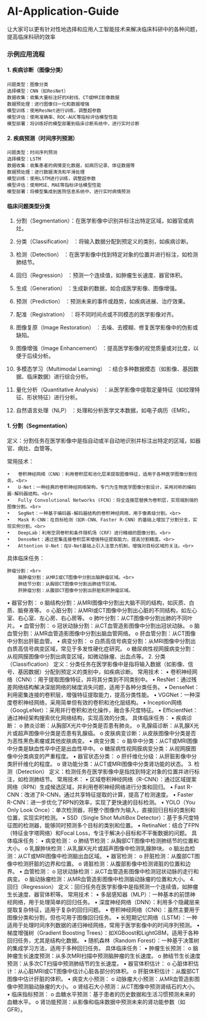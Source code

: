# AI-Application-Guide
让大家可以更有针对性地选择和应用人工智能技术来解决临床科研中的各种问题，提高临床科研的效率

### 示例应用流程
#### 1.	疾病诊断（图像分类）
	问题类型：图像分类
	选择模型：CNN（如ResNet）
	数据收集：收集大量标注好的X射线、CT或MRI影像数据
	数据预处理：进行图像归一化和数据增强
	模型训练：使用ResNet进行训练，调整超参数
	模型评估：使用准确率、ROC-AUC等指标评估模型性能
	模型部署：将训练好的模型部署到临床诊断系统中，进行实时诊断
#### 2.	疾病预测（时间序列预测）
	问题类型：时间序列预测
	选择模型：LSTM
	数据收集：收集患者的病情变化数据，如病历记录、体征数据等
	数据预处理：进行数据清洗和平滑处理
	模型训练：使用LSTM进行训练，调整超参数
	模型评估：使用MSE、MAE等指标评估模型性能
	模型部署：将模型集成到医院信息系统中，进行实时病情预测

#### 临床问题类型分类
1. 分割（Segmentation）：在医学影像中识别并标注出特定区域，如器官或病灶。

2. 分类（Classification）
：将输入数据分配到预定义的类别，如疾病诊断。

3. 检测（Detection）
：在医学影像中找到特定对象的位置并进行标注，如检测肺结节。

4. 回归（Regression）
：预测一个连续值，如肿瘤生长速度、器官体积。

5. 生成（Generation）
：生成新的数据，如合成医学影像、图像增强。

6. 预测（Prediction）
：预测未来的事件或趋势，如疾病进展、治疗效果。

7. 配准（Registration）
：将不同时间点或不同模态的医学影像对齐。

8. 图像复原（Image Restoration）
：去噪、去模糊、修复医学影像中的伪影或缺陷。

9. 图像增强（Image Enhancement）
：提高医学影像的视觉质量或对比度，以便于后续分析。

10. 多模态学习（Multimodal Learning）
：结合多种数据模态（如影像、基因数据、临床数据）进行综合分析。

11. 量化分析（Quantitative Analysis）
：从医学影像中提取定量特征（如纹理特征、形状特征）进行分析。

12. 自然语言处理（NLP）
：处理和分析医学文本数据，如电子病历（EMR）。


#### 1. 分割（Segmentation）
定义：分割任务在医学影像中是指自动或半自动地识别并标注出特定的区域，如器官、病灶、血管等。<br>

常用技术：<br>

	•	卷积神经网络（CNN）：利用卷积层和池化层来提取图像特征，适用于各种医学图像分割任务。<br>
	•	U-Net：一种经典的卷积神经网络架构，专门为生物医学图像分割设计，采用对称的编码器-解码器结构。<br>
	•	Fully Convolutional Networks (FCN)：将全连接层替换为卷积层，实现端到端的图像分割。<br>
	•	SegNet：一种基于编码器-解码器结构的卷积神经网络，用于像素级分割。<br>
	•	Mask R-CNN：在目标检测（如R-CNN、Faster R-CNN）的基础上增加了分割分支，实现实例分割。<br>
	•	DeepLab：利用空洞卷积和条件随机场（CRF）进行精细的图像分割。<br>
	•	DenseNet：通过密集连接卷积层来增强特征提取能力，提高分割精度。<br>
	•	Attention U-Net：在U-Net基础上引入注意力机制，增强对目标区域的关注。<br>

具体临床任务：<br>

	肿瘤分割：<br>
		脑肿瘤分割：从MRI或CT图像中分割出脑肿瘤区域。<br>
		肺结节分割：从胸部CT图像中分割出肺结节区域。
		肝肿瘤分割：从腹部CT图像中分割出肝脏和肝肿瘤区域。
•	器官分割：
o	脑结构分割：从MRI图像中分割出大脑不同的结构，如灰质、白质、脑脊液等。
o	心脏分割：从MRI或CT图像中分割出心脏的不同结构，如左心室、右心室、左心房、右心房等。
o	肺叶分割：从CT图像中分割出肺的不同叶片。
•	血管分割：
o	冠状动脉分割：从CT血管造影图像中分割出冠状动脉。
o	脑血管分割：从MR血管造影图像中分割出脑血管网络。
o	肝血管分割：从CT图像中分割出肝脏血管。
•	病变分割：
o	白质高信号病变分割：从MRI图像中分割出白质高信号病变区域，常见于多发性硬化症研究。
o	糖尿病性视网膜病变分割：从视网膜图像中分割出病变区域，如微动脉瘤、出血点等。
2. 分类（Classification）
定义：分类任务在医学影像中是指将输入数据（如影像、信号、基因数据）分配到预定义的类别中，如疾病诊断。
常用技术：
•	卷积神经网络（CNN）：用于提取图像特征，并将其分类到不同类别中。
•	ResNet：通过残差网络结构解决深层网络的梯度消失问题，适用于各种分类任务。
•	DenseNet：利用密集连接的卷积层，增强特征提取能力，提高分类性能。
•	VGGNet：一种深度卷积神经网络，采用简单但有效的卷积和池化层结构。
•	Inception网络（GoogLeNet）：采用并行卷积和池化操作，融合多尺度特征。
•	EfficientNet：通过神经架构搜索优化网络结构，实现高效的分类。
具体临床任务：
•	疾病诊断：
o	肺炎诊断：从胸部X光片中分类是否患有肺炎。
o	乳腺癌诊断：从乳腺X光片或超声图像中分类是否患有乳腺癌。
o	皮肤病变诊断：从皮肤图像中分类是否为恶性黑色素瘤或其他皮肤病变。
•	病变分类：
o	脑卒中分类：从CT或MRI图像中分类是缺血性卒中还是出血性卒中。
o	糖尿病性视网膜病变分类：从视网膜图像中分类病变的严重程度。
•	器官状态分类：
o	肝纤维化分级：从肝脏影像中分类肝纤维化的程度。
o	肾功能分类：从CT或MRI图像中分类肾功能的状态。
3. 检测（Detection）
定义：检测任务在医学影像中是指找到特定对象的位置并进行标注，如检测肺结节。
常用技术：
•	区域卷积神经网络（R-CNN）：通过区域提案网络（RPN）生成候选区域，并利用卷积神经网络进行分类和回归。
•	Fast R-CNN：改进了R-CNN，通过共享特征提取的计算，提高了检测速度。
•	Faster R-CNN：进一步优化了RPN的效率，实现了更快速的目标检测。
•	YOLO（You Only Look Once）：单次检测器，将整个图像作为输入，直接回归目标的类别和位置，实现实时检测。
•	SSD（Single Shot MultiBox Detector）：基于多尺度特征图的检测器，能够同时预测多个目标的类别和位置。
•	RetinaNet：结合了FPN（特征金字塔网络）和Focal Loss，专注于解决小目标和不平衡数据的问题。
具体临床任务：
•	病变检测：
o	肺结节检测：从胸部CT图像中检测肺结节的位置和大小。
o	乳腺肿块检测：从乳腺X光片或超声图像中检测乳腺肿块。
o	脑出血检测：从CT或MRI图像中检测脑出血区域。
•	器官检测：
o	肝脏检测：从腹部CT图像中检测肝脏的边界和位置。
o	肾脏检测：从腹部影像中检测肾脏的位置和边界。
•	血管检测：
o	冠状动脉检测：从CT血管造影图像中检测冠状动脉的走行和病变。
o	脑动脉瘤检测：从MR血管造影图像中检测脑动脉瘤的位置和大小。
4. 回归（Regression）
定义：回归任务在医学影像中是指预测一个连续值，如肿瘤生长速度、器官体积等。
常用技术：
•	多层感知器（MLP）：一种基本的前馈神经网络，用于处理简单的回归任务。
•	深度神经网络（DNN）：利用多个隐藏层来提取复杂特征，适用于复杂的回归问题。
•	卷积神经网络（CNN）：虽然主要用于图像分类和分割，但也可用于图像回归任务。
•	长短期记忆网络（LSTM）：一种适用于处理时间序列数据的递归神经网络，常用于医学影像中的时间序列预测。
•	梯度增强树（Gradient Boosting Trees）：如XGBoost和LightGBM，适用于各种回归任务，尤其是结构化数据。
•	随机森林（Random Forest）：一种基于决策树的集成学习方法，适用于多种回归任务。
具体临床任务：
•	肿瘤生长预测：
o	脑肿瘤生长速度预测：从多次MRI扫描中预测脑肿瘤的生长速度。
o	肺结节生长速度预测：从多次CT扫描中预测肺结节的生长速度。
•	器官体积估计：
o	心脏体积估计：从心脏MRI或CT图像中估计心脏各部分的体积。
o	肝脏体积估计：从腹部CT图像中估计肝脏的体积。
•	病变大小预测：
o	动脉瘤大小预测：从MR血管造影图像中预测脑动脉瘤的大小。
o	肾结石大小预测：从CT图像中预测肾结石的大小。
•	临床指标预测：
o	血糖水平预测：基于患者的历史数据和生活习惯预测未来的血糖水平。
o	肾功能预测：从影像和临床数据中预测未来的肾功能参数（如GFR）。


